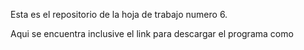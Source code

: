 Esta es el repositorio de la hoja de trabajo numero 6.

Aqui se encuentra inclusive el link para descargar el programa como 